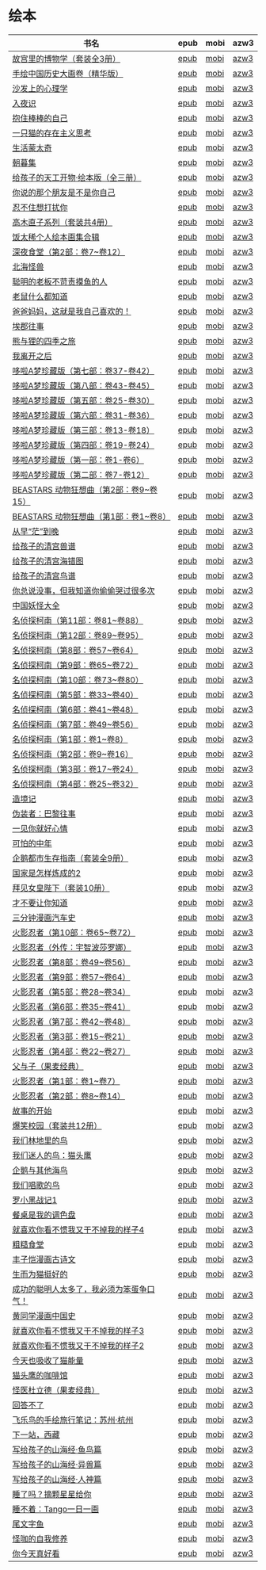 # 绘本

| 书名 | epub | mobi | azw3 |
| --- | --- | --- | --- |
| [故宫里的博物学（套装全3册）](http://ct.dalanmei.com/f/31084289-771246264-a35176) | [epub](http://ct.dalanmei.com/f/31084289-771246264-a35176) | [mobi](http://ct.dalanmei.com/f/31084289-771230629-587919) | [azw3](http://ct.dalanmei.com/f/31084289-771235964-9ca2cb) |
| [手绘中国历史大画卷（精华版）](http://ct.dalanmei.com/f/31084289-771246332-bda5c6) | [epub](http://ct.dalanmei.com/f/31084289-771246332-bda5c6) | [mobi](http://ct.dalanmei.com/f/31084289-771230792-619db3) | [azw3](http://ct.dalanmei.com/f/31084289-771236058-371ffd) |
| [沙发上的心理学](http://ct.dalanmei.com/f/31084289-570301738-ae6b78) | [epub](http://ct.dalanmei.com/f/31084289-570301738-ae6b78) | [mobi](http://ct.dalanmei.com/f/31084289-570175541-109f2d) | [azw3](http://ct.dalanmei.com/f/31084289-570371047-245b0c) |
| [入夜识](http://ct.dalanmei.com/f/31084289-570304391-7e1cef) | [epub](http://ct.dalanmei.com/f/31084289-570304391-7e1cef) | [mobi](http://ct.dalanmei.com/f/31084289-570178435-6b9ad7) | [azw3](http://ct.dalanmei.com/f/31084289-570375401-7c1542) |
| [抱住棒棒的自己](None) | [epub](None) | [mobi](None) | [azw3](None) |
| [一只猫的存在主义思考](None) | [epub](None) | [mobi](None) | [azw3](None) |
| [生活蒙太奇](http://ct.dalanmei.com/f/31084289-570312680-1e83c7) | [epub](http://ct.dalanmei.com/f/31084289-570312680-1e83c7) | [mobi](http://ct.dalanmei.com/f/31084289-570169786-bc0545) | [azw3](http://ct.dalanmei.com/f/31084289-570378115-c29dfb) |
| [朝暮集](http://ct.dalanmei.com/f/31084289-570312710-95a8c5) | [epub](http://ct.dalanmei.com/f/31084289-570312710-95a8c5) | [mobi](http://ct.dalanmei.com/f/31084289-570169787-bb1295) | [azw3](http://ct.dalanmei.com/f/31084289-570378131-757d57) |
| [给孩子的天工开物·绘本版（全三册）](http://ct.dalanmei.com/f/31084289-570312827-417733) | [epub](http://ct.dalanmei.com/f/31084289-570312827-417733) | [mobi](http://ct.dalanmei.com/f/31084289-570169793-689087) | [azw3](http://ct.dalanmei.com/f/31084289-570378263-e67808) |
| [你说的那个朋友是不是你自己](http://ct.dalanmei.com/f/31084289-570312938-ac33f8) | [epub](http://ct.dalanmei.com/f/31084289-570312938-ac33f8) | [mobi](http://ct.dalanmei.com/f/31084289-570169801-b6f116) | [azw3](http://ct.dalanmei.com/f/31084289-570378331-dbfb76) |
| [忍不住想打扰你](http://ct.dalanmei.com/f/31084289-570315662-6936f0) | [epub](http://ct.dalanmei.com/f/31084289-570315662-6936f0) | [mobi](http://ct.dalanmei.com/f/31084289-570163239-64ed0e) | [azw3](http://ct.dalanmei.com/f/31084289-571280807-4f8850) |
| [高木直子系列（套装共4册）](http://ct.dalanmei.com/f/31084289-570323495-d26495) | [epub](http://ct.dalanmei.com/f/31084289-570323495-d26495) | [mobi](http://ct.dalanmei.com/f/31084289-570167987-9d684a) | [azw3](http://ct.dalanmei.com/f/31084289-571387796-3a0869) |
| [饭太稀个人绘本画集合辑](http://ct.dalanmei.com/f/31084289-570332990-d9935e) | [epub](http://ct.dalanmei.com/f/31084289-570332990-d9935e) | [mobi](http://ct.dalanmei.com/f/31084289-570157011-177165) | [azw3](http://ct.dalanmei.com/f/31084289-571399538-55f228) |
| [深夜食堂（第2部：卷7~卷12）](http://ct.dalanmei.com/f/31084289-570333252-50be22) | [epub](http://ct.dalanmei.com/f/31084289-570333252-50be22) | [mobi](http://ct.dalanmei.com/f/31084289-570157450-dede58) | [azw3](http://ct.dalanmei.com/f/31084289-571399809-ef7f50) |
| [北海怪兽](http://ct.dalanmei.com/f/31084289-570254650-ed84d6) | [epub](http://ct.dalanmei.com/f/31084289-570254650-ed84d6) | [mobi](http://ct.dalanmei.com/f/31084289-570107113-bb396e) | [azw3](http://ct.dalanmei.com/f/31084289-571412587-184e2c) |
| [聪明的老板不苛责摸鱼的人](http://ct.dalanmei.com/f/31084289-570239295-29ad85) | [epub](http://ct.dalanmei.com/f/31084289-570239295-29ad85) | [mobi](http://ct.dalanmei.com/f/31084289-569452427-44054d) | [azw3](http://ct.dalanmei.com/f/31084289-571419455-7e463e) |
| [老鼠什么都知道](http://ct.dalanmei.com/f/31084289-570240191-94d43e) | [epub](http://ct.dalanmei.com/f/31084289-570240191-94d43e) | [mobi](http://ct.dalanmei.com/f/31084289-569452969-fddc7a) | [azw3](http://ct.dalanmei.com/f/31084289-571419865-4c96d9) |
| [爸爸妈妈，这就是我自己喜欢的！](http://ct.dalanmei.com/f/31084289-570240245-bb0bb7) | [epub](http://ct.dalanmei.com/f/31084289-570240245-bb0bb7) | [mobi](http://ct.dalanmei.com/f/31084289-569452982-b6a00c) | [azw3](http://ct.dalanmei.com/f/31084289-571419872-abd9c9) |
| [埃郡往事](http://ct.dalanmei.com/f/31084289-572088855-3d53b9) | [epub](http://ct.dalanmei.com/f/31084289-572088855-3d53b9) | [mobi](http://ct.dalanmei.com/f/31084289-571728336-87675d) | [azw3](http://ct.dalanmei.com/f/31084289-572112951-e3eae1) |
| [熊与狸的四季之旅](http://ct.dalanmei.com/f/31084289-572091469-0c42ec) | [epub](http://ct.dalanmei.com/f/31084289-572091469-0c42ec) | [mobi](http://ct.dalanmei.com/f/31084289-571727644-0d19a0) | [azw3](http://ct.dalanmei.com/f/31084289-572113834-6f2022) |
| [我离开之后](http://ct.dalanmei.com/f/31084289-572092674-2cc821) | [epub](http://ct.dalanmei.com/f/31084289-572092674-2cc821) | [mobi](http://ct.dalanmei.com/f/31084289-571727275-b1909e) | [azw3](http://ct.dalanmei.com/f/31084289-572114076-126481) |
| [哆啦A梦珍藏版（第七部：卷37-卷42）](http://ct.dalanmei.com/f/31084289-572106842-5819d3) | [epub](http://ct.dalanmei.com/f/31084289-572106842-5819d3) | [mobi](http://ct.dalanmei.com/f/31084289-571726752-5d6af4) | [azw3](http://ct.dalanmei.com/f/31084289-572115152-75f93b) |
| [哆啦A梦珍藏版（第八部：卷43-卷45）](http://ct.dalanmei.com/f/31084289-572107409-4053de) | [epub](http://ct.dalanmei.com/f/31084289-572107409-4053de) | [mobi](http://ct.dalanmei.com/f/31084289-571726700-4eddeb) | [azw3](http://ct.dalanmei.com/f/31084289-572115302-54b741) |
| [哆啦A梦珍藏版（第五部：卷25-卷30）](http://ct.dalanmei.com/f/31084289-572109394-8176f5) | [epub](http://ct.dalanmei.com/f/31084289-572109394-8176f5) | [mobi](http://ct.dalanmei.com/f/31084289-571726526-9a93d5) | [azw3](http://ct.dalanmei.com/f/31084289-572115585-caad3b) |
| [哆啦A梦珍藏版（第六部：卷31-卷36）](http://ct.dalanmei.com/f/31084289-572110697-3325a5) | [epub](http://ct.dalanmei.com/f/31084289-572110697-3325a5) | [mobi](http://ct.dalanmei.com/f/31084289-571725857-c6077c) | [azw3](http://ct.dalanmei.com/f/31084289-572115702-84b01a) |
| [哆啦A梦珍藏版（第三部：卷13-卷18）](http://ct.dalanmei.com/f/31084289-572112076-4b3b1a) | [epub](http://ct.dalanmei.com/f/31084289-572112076-4b3b1a) | [mobi](http://ct.dalanmei.com/f/31084289-571725351-15a8a8) | [azw3](http://ct.dalanmei.com/f/31084289-572115847-9f1ec8) |
| [哆啦A梦珍藏版（第四部：卷19-卷24）](http://ct.dalanmei.com/f/31084289-572112154-c49cdd) | [epub](http://ct.dalanmei.com/f/31084289-572112154-c49cdd) | [mobi](http://ct.dalanmei.com/f/31084289-571724896-355bbd) | [azw3](http://ct.dalanmei.com/f/31084289-572115979-8d0f1b) |
| [哆啦A梦珍藏版（第一部：卷1-卷6）](http://ct.dalanmei.com/f/31084289-572112262-e90b89) | [epub](http://ct.dalanmei.com/f/31084289-572112262-e90b89) | [mobi](http://ct.dalanmei.com/f/31084289-571724442-2bafa7) | [azw3](http://ct.dalanmei.com/f/31084289-572116152-d479c1) |
| [哆啦A梦珍藏版（第二部：卷7-卷12）](http://ct.dalanmei.com/f/31084289-572112327-24b3c0) | [epub](http://ct.dalanmei.com/f/31084289-572112327-24b3c0) | [mobi](http://ct.dalanmei.com/f/31084289-571724158-dc2367) | [azw3](http://ct.dalanmei.com/f/31084289-572116219-f13b8f) |
| [BEASTARS 动物狂想曲（第2部：卷9~卷15）](http://ct.dalanmei.com/f/31084289-572112918-6d42a0) | [epub](http://ct.dalanmei.com/f/31084289-572112918-6d42a0) | [mobi](http://ct.dalanmei.com/f/31084289-571722165-72b223) | [azw3](http://ct.dalanmei.com/f/31084289-572119998-fbfbf2) |
| [BEASTARS 动物狂想曲（第1部：卷1~卷8）](http://ct.dalanmei.com/f/31084289-572113671-3333e8) | [epub](http://ct.dalanmei.com/f/31084289-572113671-3333e8) | [mobi](http://ct.dalanmei.com/f/31084289-571718245-3d4168) | [azw3](http://ct.dalanmei.com/f/31084289-572120704-9053b3) |
| [从早“茫”到晚](http://ct.dalanmei.com/f/31084289-572114157-0fb5af) | [epub](http://ct.dalanmei.com/f/31084289-572114157-0fb5af) | [mobi](http://ct.dalanmei.com/f/31084289-571714060-2956ad) | [azw3](http://ct.dalanmei.com/f/31084289-572126520-0da5c3) |
| [给孩子的清宫兽谱](http://ct.dalanmei.com/f/31084289-572114260-242e0e) | [epub](http://ct.dalanmei.com/f/31084289-572114260-242e0e) | [mobi](http://ct.dalanmei.com/f/31084289-571713626-e99298) | [azw3](http://ct.dalanmei.com/f/31084289-572128502-8beabb) |
| [给孩子的清宫海错图](http://ct.dalanmei.com/f/31084289-572114440-ac1c57) | [epub](http://ct.dalanmei.com/f/31084289-572114440-ac1c57) | [mobi](http://ct.dalanmei.com/f/31084289-571713294-59b047) | [azw3](http://ct.dalanmei.com/f/31084289-572129862-f05ef1) |
| [给孩子的清宫鸟谱](http://ct.dalanmei.com/f/31084289-572114492-ee0a27) | [epub](http://ct.dalanmei.com/f/31084289-572114492-ee0a27) | [mobi](http://ct.dalanmei.com/f/31084289-571713080-2c6cb1) | [azw3](http://ct.dalanmei.com/f/31084289-572130841-e65746) |
| [你总说没事，但我知道你偷偷哭过很多次](http://ct.dalanmei.com/f/31084289-572114606-a80f24) | [epub](http://ct.dalanmei.com/f/31084289-572114606-a80f24) | [mobi](http://ct.dalanmei.com/f/31084289-571712480-85cc1f) | [azw3](http://ct.dalanmei.com/f/31084289-572132256-14586c) |
| [中国妖怪大全](http://ct.dalanmei.com/f/31084289-572114648-4c4e1f) | [epub](http://ct.dalanmei.com/f/31084289-572114648-4c4e1f) | [mobi](http://ct.dalanmei.com/f/31084289-571712094-274a5b) | [azw3](http://ct.dalanmei.com/f/31084289-572132808-085b7a) |
| [名侦探柯南（第11部：卷81~卷88）](http://ct.dalanmei.com/f/31084289-572116009-f5050d) | [epub](http://ct.dalanmei.com/f/31084289-572116009-f5050d) | [mobi](http://ct.dalanmei.com/f/31084289-571682887-b0cd7a) | [azw3](http://ct.dalanmei.com/f/31084289-572154837-f412df) |
| [名侦探柯南（第12部：卷89~卷95）](http://ct.dalanmei.com/f/31084289-572116059-c89d82) | [epub](http://ct.dalanmei.com/f/31084289-572116059-c89d82) | [mobi](http://ct.dalanmei.com/f/31084289-571680983-c3b7d6) | [azw3](http://ct.dalanmei.com/f/31084289-572156192-ca33ec) |
| [名侦探柯南（第8部：卷57~卷64）](http://ct.dalanmei.com/f/31084289-572116134-dc1f47) | [epub](http://ct.dalanmei.com/f/31084289-572116134-dc1f47) | [mobi](http://ct.dalanmei.com/f/31084289-571678296-2ad4c5) | [azw3](http://ct.dalanmei.com/f/31084289-572157872-799825) |
| [名侦探柯南（第9部：卷65~卷72）](http://ct.dalanmei.com/f/31084289-572116172-b8c624) | [epub](http://ct.dalanmei.com/f/31084289-572116172-b8c624) | [mobi](http://ct.dalanmei.com/f/31084289-571676413-cd8e49) | [azw3](http://ct.dalanmei.com/f/31084289-572158706-2d6bac) |
| [名侦探柯南（第10部：卷73~卷80）](http://ct.dalanmei.com/f/31084289-572116205-74e0eb) | [epub](http://ct.dalanmei.com/f/31084289-572116205-74e0eb) | [mobi](http://ct.dalanmei.com/f/31084289-571675548-4482f7) | [azw3](http://ct.dalanmei.com/f/31084289-572159493-f88e1a) |
| [名侦探柯南（第5部：卷33~卷40）](http://ct.dalanmei.com/f/31084289-572116260-5a9fec) | [epub](http://ct.dalanmei.com/f/31084289-572116260-5a9fec) | [mobi](http://ct.dalanmei.com/f/31084289-571674340-fa8051) | [azw3](http://ct.dalanmei.com/f/31084289-572171310-5ac373) |
| [名侦探柯南（第6部：卷41~卷48）](http://ct.dalanmei.com/f/31084289-572116362-523fd0) | [epub](http://ct.dalanmei.com/f/31084289-572116362-523fd0) | [mobi](http://ct.dalanmei.com/f/31084289-571673110-d95d5c) | [azw3](http://ct.dalanmei.com/f/31084289-572174941-a66f0a) |
| [名侦探柯南（第7部：卷49~卷56）](http://ct.dalanmei.com/f/31084289-572116406-a3c86b) | [epub](http://ct.dalanmei.com/f/31084289-572116406-a3c86b) | [mobi](http://ct.dalanmei.com/f/31084289-571671339-428928) | [azw3](http://ct.dalanmei.com/f/31084289-572175326-50dd18) |
| [名侦探柯南（第1部：卷1~卷8）](http://ct.dalanmei.com/f/31084289-572116436-92111b) | [epub](http://ct.dalanmei.com/f/31084289-572116436-92111b) | [mobi](http://ct.dalanmei.com/f/31084289-571670687-8b9225) | [azw3](http://ct.dalanmei.com/f/31084289-572175868-b45beb) |
| [名侦探柯南（第2部：卷9~卷16）](http://ct.dalanmei.com/f/31084289-572116484-01feff) | [epub](http://ct.dalanmei.com/f/31084289-572116484-01feff) | [mobi](http://ct.dalanmei.com/f/31084289-571669758-0f3aba) | [azw3](http://ct.dalanmei.com/f/31084289-572176117-b478d7) |
| [名侦探柯南（第3部：卷17~卷24）](http://ct.dalanmei.com/f/31084289-572116564-f16eb0) | [epub](http://ct.dalanmei.com/f/31084289-572116564-f16eb0) | [mobi](http://ct.dalanmei.com/f/31084289-571668591-9c7ba9) | [azw3](http://ct.dalanmei.com/f/31084289-572176288-75f799) |
| [名侦探柯南（第4部：卷25~卷32）](http://ct.dalanmei.com/f/31084289-572116627-f87e79) | [epub](http://ct.dalanmei.com/f/31084289-572116627-f87e79) | [mobi](http://ct.dalanmei.com/f/31084289-571667170-e049e5) | [azw3](http://ct.dalanmei.com/f/31084289-572176429-7bf995) |
| [造境记](http://ct.dalanmei.com/f/31084289-572116630-115e71) | [epub](http://ct.dalanmei.com/f/31084289-572116630-115e71) | [mobi](http://ct.dalanmei.com/f/31084289-571666125-d444f9) | [azw3](http://ct.dalanmei.com/f/31084289-572176440-347cc9) |
| [伪装者：巴黎往事](http://ct.dalanmei.com/f/31084289-572116676-5022a0) | [epub](http://ct.dalanmei.com/f/31084289-572116676-5022a0) | [mobi](http://ct.dalanmei.com/f/31084289-571665374-6a0662) | [azw3](http://ct.dalanmei.com/f/31084289-572176589-e50b4d) |
| [一见你就好心情](http://ct.dalanmei.com/f/31084289-572116867-513a2e) | [epub](http://ct.dalanmei.com/f/31084289-572116867-513a2e) | [mobi](http://ct.dalanmei.com/f/31084289-571659007-9ae93d) | [azw3](http://ct.dalanmei.com/f/31084289-572177885-287bcb) |
| [可怕的中年](http://ct.dalanmei.com/f/31084289-572116889-79e37b) | [epub](http://ct.dalanmei.com/f/31084289-572116889-79e37b) | [mobi](http://ct.dalanmei.com/f/31084289-571658688-9c6c5b) | [azw3](http://ct.dalanmei.com/f/31084289-572177973-266152) |
| [企鹅都市生存指南（套装全9册）](http://ct.dalanmei.com/f/31084289-572117349-308c9b) | [epub](http://ct.dalanmei.com/f/31084289-572117349-308c9b) | [mobi](http://ct.dalanmei.com/f/31084289-571654100-270f7e) | [azw3](http://ct.dalanmei.com/f/31084289-572179752-5faf77) |
| [国家是怎样炼成的2](http://ct.dalanmei.com/f/31084289-572117368-051fd3) | [epub](http://ct.dalanmei.com/f/31084289-572117368-051fd3) | [mobi](http://ct.dalanmei.com/f/31084289-571653873-43f096) | [azw3](http://ct.dalanmei.com/f/31084289-572179785-689f88) |
| [拜见女皇陛下（套装10册）](http://ct.dalanmei.com/f/31084289-572122902-684720) | [epub](http://ct.dalanmei.com/f/31084289-572122902-684720) | [mobi](http://ct.dalanmei.com/f/31084289-571637835-a2f985) | [azw3](http://ct.dalanmei.com/f/31084289-572184045-f3e51f) |
| [才不要让你知道](http://ct.dalanmei.com/f/31084289-572123164-0f3565) | [epub](http://ct.dalanmei.com/f/31084289-572123164-0f3565) | [mobi](http://ct.dalanmei.com/f/31084289-571636883-d7a5b8) | [azw3](http://ct.dalanmei.com/f/31084289-572184175-ad9e41) |
| [三分钟漫画汽车史](http://ct.dalanmei.com/f/31084289-572123287-fd6bde) | [epub](http://ct.dalanmei.com/f/31084289-572123287-fd6bde) | [mobi](http://ct.dalanmei.com/f/31084289-571636765-fecca6) | [azw3](http://ct.dalanmei.com/f/31084289-572184282-937d7c) |
| [火影忍者（第10部：卷65~卷72）](http://ct.dalanmei.com/f/31084289-572127540-1b1af5) | [epub](http://ct.dalanmei.com/f/31084289-572127540-1b1af5) | [mobi](http://ct.dalanmei.com/f/31084289-571631799-a255bb) | [azw3](http://ct.dalanmei.com/f/31084289-572187674-e77af6) |
| [火影忍者（外传：宇智波莎罗娜）](http://ct.dalanmei.com/f/31084289-572128353-cf6337) | [epub](http://ct.dalanmei.com/f/31084289-572128353-cf6337) | [mobi](http://ct.dalanmei.com/f/31084289-571627949-686e21) | [azw3](http://ct.dalanmei.com/f/31084289-572188423-66ba0e) |
| [火影忍者（第8部：卷49~卷56）](http://ct.dalanmei.com/f/31084289-572129427-8d8edb) | [epub](http://ct.dalanmei.com/f/31084289-572129427-8d8edb) | [mobi](http://ct.dalanmei.com/f/31084289-571626767-733c7b) | [azw3](http://ct.dalanmei.com/f/31084289-572189722-3ecc40) |
| [火影忍者（第9部：卷57~卷64）](http://ct.dalanmei.com/f/31084289-572131041-d462b5) | [epub](http://ct.dalanmei.com/f/31084289-572131041-d462b5) | [mobi](http://ct.dalanmei.com/f/31084289-571625657-005b83) | [azw3](http://ct.dalanmei.com/f/31084289-572190802-cc5eb2) |
| [火影忍者（第5部：卷28~卷34）](http://ct.dalanmei.com/f/31084289-572131314-86e5e6) | [epub](http://ct.dalanmei.com/f/31084289-572131314-86e5e6) | [mobi](http://ct.dalanmei.com/f/31084289-571623291-59523c) | [azw3](http://ct.dalanmei.com/f/31084289-572191577-d6c7d4) |
| [火影忍者（第6部：卷35~卷41）](http://ct.dalanmei.com/f/31084289-572131980-33b709) | [epub](http://ct.dalanmei.com/f/31084289-572131980-33b709) | [mobi](http://ct.dalanmei.com/f/31084289-571622330-b67ee0) | [azw3](http://ct.dalanmei.com/f/31084289-572193030-8c7825) |
| [火影忍者（第7部：卷42~卷48）](http://ct.dalanmei.com/f/31084289-571792919-609985) | [epub](http://ct.dalanmei.com/f/31084289-571792919-609985) | [mobi](http://ct.dalanmei.com/f/31084289-571563571-b2c7a7) | [azw3](http://ct.dalanmei.com/f/31084289-572193991-0a5d98) |
| [火影忍者（第3部：卷15~卷21）](http://ct.dalanmei.com/f/31084289-571793611-a18b1c) | [epub](http://ct.dalanmei.com/f/31084289-571793611-a18b1c) | [mobi](http://ct.dalanmei.com/f/31084289-571528646-5ff0c0) | [azw3](http://ct.dalanmei.com/f/31084289-572194313-fb6dd8) |
| [火影忍者（第4部：卷22~卷27）](http://ct.dalanmei.com/f/31084289-571794594-80aa4c) | [epub](http://ct.dalanmei.com/f/31084289-571794594-80aa4c) | [mobi](http://ct.dalanmei.com/f/31084289-571530608-e7c43a) | [azw3](http://ct.dalanmei.com/f/31084289-572194467-c6de1d) |
| [父与子（果麦经典）](http://ct.dalanmei.com/f/31084289-571795562-4bb701) | [epub](http://ct.dalanmei.com/f/31084289-571795562-4bb701) | [mobi](http://ct.dalanmei.com/f/31084289-571530881-cf2b1e) | [azw3](http://ct.dalanmei.com/f/31084289-572194505-bb45df) |
| [火影忍者（第1部：卷1~卷7）](http://ct.dalanmei.com/f/31084289-571798111-f06012) | [epub](http://ct.dalanmei.com/f/31084289-571798111-f06012) | [mobi](http://ct.dalanmei.com/f/31084289-571531455-dee0b2) | [azw3](http://ct.dalanmei.com/f/31084289-572194931-3347bc) |
| [火影忍者（第2部：卷8~卷14）](http://ct.dalanmei.com/f/31084289-571799033-3321a4) | [epub](http://ct.dalanmei.com/f/31084289-571799033-3321a4) | [mobi](http://ct.dalanmei.com/f/31084289-571531694-11528a) | [azw3](http://ct.dalanmei.com/f/31084289-572194964-54747b) |
| [故事的开始](http://ct.dalanmei.com/f/31084289-571803385-76ba7a) | [epub](http://ct.dalanmei.com/f/31084289-571803385-76ba7a) | [mobi](http://ct.dalanmei.com/f/31084289-571533565-921464) | [azw3](http://ct.dalanmei.com/f/31084289-572195332-063fcb) |
| [爆笑校园（套装共12册）](http://ct.dalanmei.com/f/31084289-571818244-9e0a4e) | [epub](http://ct.dalanmei.com/f/31084289-571818244-9e0a4e) | [mobi](http://ct.dalanmei.com/f/31084289-571547918-910e89) | [azw3](http://ct.dalanmei.com/f/31084289-572198593-b122a4) |
| [我们林地里的鸟](http://ct.dalanmei.com/f/31084289-571854361-81ce73) | [epub](http://ct.dalanmei.com/f/31084289-571854361-81ce73) | [mobi](http://ct.dalanmei.com/f/31084289-571550869-0cbf0c) | [azw3](http://ct.dalanmei.com/f/31084289-572201900-369a23) |
| [我们迷人的鸟：猫头鹰](http://ct.dalanmei.com/f/31084289-571855135-82b9ac) | [epub](http://ct.dalanmei.com/f/31084289-571855135-82b9ac) | [mobi](http://ct.dalanmei.com/f/31084289-571550910-837fed) | [azw3](http://ct.dalanmei.com/f/31084289-572201928-8d2623) |
| [企鹅与其他海鸟](http://ct.dalanmei.com/f/31084289-571859039-d4dab8) | [epub](http://ct.dalanmei.com/f/31084289-571859039-d4dab8) | [mobi](http://ct.dalanmei.com/f/31084289-571551005-67841f) | [azw3](http://ct.dalanmei.com/f/31084289-572202000-45eed8) |
| [我们唱歌的鸟](http://ct.dalanmei.com/f/31084289-571861230-86ff6d) | [epub](http://ct.dalanmei.com/f/31084289-571861230-86ff6d) | [mobi](http://ct.dalanmei.com/f/31084289-571551058-588709) | [azw3](http://ct.dalanmei.com/f/31084289-572202103-54625f) |
| [罗小黑战记1](http://ct.dalanmei.com/f/31084289-571874037-4c9189) | [epub](http://ct.dalanmei.com/f/31084289-571874037-4c9189) | [mobi](http://ct.dalanmei.com/f/31084289-571551401-53f9cf) | [azw3](http://ct.dalanmei.com/f/31084289-572202201-9f293c) |
| [餐桌是我的调色盘](http://ct.dalanmei.com/f/31084289-571921556-749658) | [epub](http://ct.dalanmei.com/f/31084289-571921556-749658) | [mobi](http://ct.dalanmei.com/f/31084289-571559293-f785cd) | [azw3](http://ct.dalanmei.com/f/31084289-572211640-056b59) |
| [就喜欢你看不惯我又干不掉我的样子4](http://ct.dalanmei.com/f/31084289-571991647-901ac4) | [epub](http://ct.dalanmei.com/f/31084289-571991647-901ac4) | [mobi](http://ct.dalanmei.com/f/31084289-571562248-5612b3) | [azw3](http://ct.dalanmei.com/f/31084289-571910888-49c039) |
| [粗糙食堂](http://ct.dalanmei.com/f/31084289-571732750-b3c919) | [epub](http://ct.dalanmei.com/f/31084289-571732750-b3c919) | [mobi](http://ct.dalanmei.com/f/31084289-571616168-7f17d5) | [azw3](http://ct.dalanmei.com/f/31084289-571912638-6dc3b9) |
| [丰子恺漫画古诗文](http://ct.dalanmei.com/f/31084289-571735502-0910c4) | [epub](http://ct.dalanmei.com/f/31084289-571735502-0910c4) | [mobi](http://ct.dalanmei.com/f/31084289-571610629-15e0ab) | [azw3](http://ct.dalanmei.com/f/31084289-571913831-5f03c2) |
| [生而为猫挺好的](http://ct.dalanmei.com/f/31084289-571736358-2e494c) | [epub](http://ct.dalanmei.com/f/31084289-571736358-2e494c) | [mobi](http://ct.dalanmei.com/f/31084289-571606960-d9476c) | [azw3](http://ct.dalanmei.com/f/31084289-571914661-dd5c13) |
| [成功的聪明人太多了，我必须为笨蛋争口气！](http://ct.dalanmei.com/f/31084289-571736412-e1dd36) | [epub](http://ct.dalanmei.com/f/31084289-571736412-e1dd36) | [mobi](http://ct.dalanmei.com/f/31084289-571606595-c4aaaf) | [azw3](http://ct.dalanmei.com/f/31084289-571914765-76a032) |
| [黄同学漫画中国史](http://ct.dalanmei.com/f/31084289-571736829-41f4ee) | [epub](http://ct.dalanmei.com/f/31084289-571736829-41f4ee) | [mobi](http://ct.dalanmei.com/f/31084289-571605647-302d75) | [azw3](http://ct.dalanmei.com/f/31084289-571915616-e85289) |
| [就喜欢你看不惯我又干不掉我的样子3](http://ct.dalanmei.com/f/31084289-571736978-f4afce) | [epub](http://ct.dalanmei.com/f/31084289-571736978-f4afce) | [mobi](http://ct.dalanmei.com/f/31084289-571605258-fbc1e2) | [azw3](http://ct.dalanmei.com/f/31084289-571916020-27fdd1) |
| [就喜欢你看不惯我又干不掉我的样子2](http://ct.dalanmei.com/f/31084289-571737270-3f5eb1) | [epub](http://ct.dalanmei.com/f/31084289-571737270-3f5eb1) | [mobi](http://ct.dalanmei.com/f/31084289-571604377-390983) | [azw3](http://ct.dalanmei.com/f/31084289-571916386-037ef9) |
| [今天也吸收了猫能量](http://ct.dalanmei.com/f/31084289-571737717-579173) | [epub](http://ct.dalanmei.com/f/31084289-571737717-579173) | [mobi](http://ct.dalanmei.com/f/31084289-571603640-4a2d15) | [azw3](http://ct.dalanmei.com/f/31084289-571916975-29455b) |
| [猫头鹰的咖啡馆](http://ct.dalanmei.com/f/31084289-571778096-b39341) | [epub](http://ct.dalanmei.com/f/31084289-571778096-b39341) | [mobi](http://ct.dalanmei.com/f/31084289-571517403-35cdef) | [azw3](http://ct.dalanmei.com/f/31084289-571923310-57b0b5) |
| [怪医杜立德（果麦经典）](http://ct.dalanmei.com/f/31084289-572129432-b13770) | [epub](http://ct.dalanmei.com/f/31084289-572129432-b13770) | [mobi](http://ct.dalanmei.com/f/31084289-571593822-18f9d9) | [azw3](http://ct.dalanmei.com/f/31084289-571986174-f9dd14) |
| [回答不了](http://ct.dalanmei.com/f/31084289-571815697-857117) | [epub](http://ct.dalanmei.com/f/31084289-571815697-857117) | [mobi](http://ct.dalanmei.com/f/31084289-571546777-627b58) | [azw3](http://ct.dalanmei.com/f/31084289-572021147-c9fcc0) |
| [飞乐鸟的手绘旅行笔记：苏州·杭州](http://ct.dalanmei.com/f/31084289-571877776-08d852) | [epub](http://ct.dalanmei.com/f/31084289-571877776-08d852) | [mobi](http://ct.dalanmei.com/f/31084289-571551734-b9386f) | [azw3](http://ct.dalanmei.com/f/31084289-572068842-eb4040) |
| [下一站，西藏](http://ct.dalanmei.com/f/31084289-571883345-9442cb) | [epub](http://ct.dalanmei.com/f/31084289-571883345-9442cb) | [mobi](http://ct.dalanmei.com/f/31084289-571552896-032c59) | [azw3](http://ct.dalanmei.com/f/31084289-572069552-34ad08) |
| [写给孩子的山海经·鱼鸟篇](http://ct.dalanmei.com/f/31084289-571913119-fa34be) | [epub](http://ct.dalanmei.com/f/31084289-571913119-fa34be) | [mobi](http://ct.dalanmei.com/f/31084289-571556231-96c56a) | [azw3](http://ct.dalanmei.com/f/31084289-572073341-28da7e) |
| [写给孩子的山海经·异兽篇](http://ct.dalanmei.com/f/31084289-571913138-220e15) | [epub](http://ct.dalanmei.com/f/31084289-571913138-220e15) | [mobi](http://ct.dalanmei.com/f/31084289-571556242-53bf9e) | [azw3](http://ct.dalanmei.com/f/31084289-572073356-fd683d) |
| [写给孩子的山海经·人神篇](http://ct.dalanmei.com/f/31084289-571913161-f12563) | [epub](http://ct.dalanmei.com/f/31084289-571913161-f12563) | [mobi](http://ct.dalanmei.com/f/31084289-571556261-79dd0f) | [azw3](http://ct.dalanmei.com/f/31084289-572073373-cdeb89) |
| [睡了吗？摘颗星星给你](http://ct.dalanmei.com/f/31084289-571921982-2dcbaa) | [epub](http://ct.dalanmei.com/f/31084289-571921982-2dcbaa) | [mobi](http://ct.dalanmei.com/f/31084289-571559362-991cd4) | [azw3](http://ct.dalanmei.com/f/31084289-572076823-4f2468) |
| [睡不着：Tango一日一画](http://ct.dalanmei.com/f/31084289-571736144-dd781b) | [epub](http://ct.dalanmei.com/f/31084289-571736144-dd781b) | [mobi](http://ct.dalanmei.com/f/31084289-571583251-99d8fb) | [azw3](http://ct.dalanmei.com/f/31084289-571855928-069fe8) |
| [尾文字鱼](http://ct.dalanmei.com/f/31084289-571778633-75e02d) | [epub](http://ct.dalanmei.com/f/31084289-571778633-75e02d) | [mobi](http://ct.dalanmei.com/f/31084289-571520006-3ccae4) | [azw3](http://ct.dalanmei.com/f/31084289-571877702-c937f8) |
| [怪咖的自我修养](http://ct.dalanmei.com/f/31084289-571781481-2aa20e) | [epub](http://ct.dalanmei.com/f/31084289-571781481-2aa20e) | [mobi](http://ct.dalanmei.com/f/31084289-571422349-f7f437) | [azw3](http://ct.dalanmei.com/f/31084289-571882291-33a25b) |
| [你今天真好看](http://ct.dalanmei.com/f/31084289-571783332-246c33) | [epub](http://ct.dalanmei.com/f/31084289-571783332-246c33) | [mobi](http://ct.dalanmei.com/f/31084289-571425739-26aa8e) | [azw3](http://ct.dalanmei.com/f/31084289-571884355-a6870c) |
